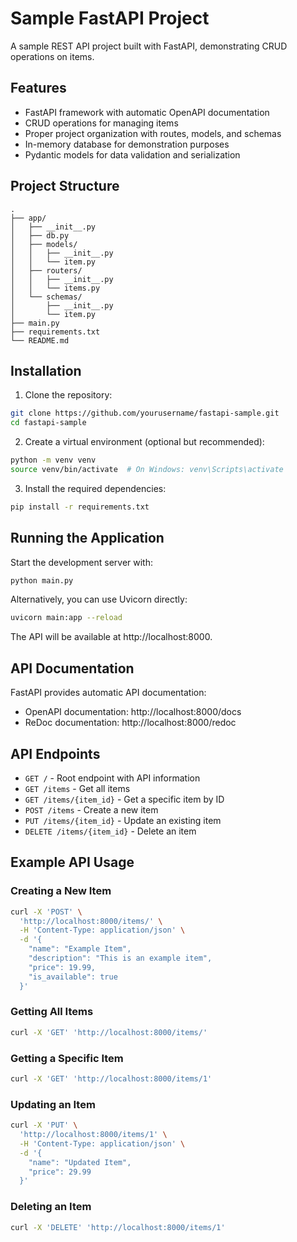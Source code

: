 # Sample FastAPI Project

A sample REST API project built with FastAPI, demonstrating CRUD operations on items.

## Features

- FastAPI framework with automatic OpenAPI documentation
- CRUD operations for managing items
- Proper project organization with routes, models, and schemas
- In-memory database for demonstration purposes
- Pydantic models for data validation and serialization

## Project Structure

```
.
├── app/
│   ├── __init__.py
│   ├── db.py
│   ├── models/
│   │   ├── __init__.py
│   │   └── item.py
│   ├── routers/
│   │   ├── __init__.py
│   │   └── items.py
│   └── schemas/
│       ├── __init__.py
│       └── item.py
├── main.py
├── requirements.txt
└── README.md
```

## Installation

1. Clone the repository:

```bash
git clone https://github.com/yourusername/fastapi-sample.git
cd fastapi-sample
```

2. Create a virtual environment (optional but recommended):

```bash
python -m venv venv
source venv/bin/activate  # On Windows: venv\Scripts\activate
```

3. Install the required dependencies:

```bash
pip install -r requirements.txt
```

## Running the Application

Start the development server with:

```bash
python main.py
```

Alternatively, you can use Uvicorn directly:

```bash
uvicorn main:app --reload
```

The API will be available at http://localhost:8000.

## API Documentation

FastAPI provides automatic API documentation:

- OpenAPI documentation: http://localhost:8000/docs
- ReDoc documentation: http://localhost:8000/redoc

## API Endpoints

- `GET /` - Root endpoint with API information
- `GET /items` - Get all items
- `GET /items/{item_id}` - Get a specific item by ID
- `POST /items` - Create a new item
- `PUT /items/{item_id}` - Update an existing item
- `DELETE /items/{item_id}` - Delete an item

## Example API Usage

### Creating a New Item

```bash
curl -X 'POST' \
  'http://localhost:8000/items/' \
  -H 'Content-Type: application/json' \
  -d '{
    "name": "Example Item",
    "description": "This is an example item",
    "price": 19.99,
    "is_available": true
  }'
```

### Getting All Items

```bash
curl -X 'GET' 'http://localhost:8000/items/'
```

### Getting a Specific Item

```bash
curl -X 'GET' 'http://localhost:8000/items/1'
```

### Updating an Item

```bash
curl -X 'PUT' \
  'http://localhost:8000/items/1' \
  -H 'Content-Type: application/json' \
  -d '{
    "name": "Updated Item",
    "price": 29.99
  }'
```

### Deleting an Item

```bash
curl -X 'DELETE' 'http://localhost:8000/items/1'
```
